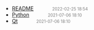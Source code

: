   - [README]()<span style="padding-left:2em;color:orange"></span><span style="color:gray;font-size:.8em;padding-left:2em">2022-02-25 18:54</span>
  - [Python](python)<span style="padding-left:2em;color:orange"></span><span style="color:gray;font-size:.8em;padding-left:2em">2021-07-06 18:10</span>
  - [Qt](qt)<span style="padding-left:2em;color:orange"></span><span style="color:gray;font-size:.8em;padding-left:2em">2021-07-06 18:10</span>
